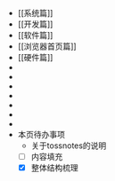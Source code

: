 - [[系统篇]]
- [[开发篇]]
- [[软件篇]]
- [[浏览器首页篇]]
- [[硬件篇]]
-
-
-
-
-
-
-
- 本页待办事项
	- 关于tossnotes的说明
	- [ ] 内容填充
	- [x] 整体结构梳理